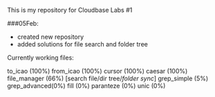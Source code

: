 This is my repository for Cloudbase Labs #1


###05Feb:

- created new repository
- added solutions for file search and folder tree


Currently working files:

to_icao (100%)
from_icao (100%)
cursor (100%)
caesar (100%)
file_manager (66%) [search file/dir tree/*folder sync*]
grep_simple (5%)
grep_advanced(0%)
fill (0%)
paranteze (0%)
unic (0%)


